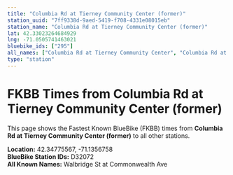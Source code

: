 ```yaml
---
title: "Columbia Rd at Tierney Community Center (former)"
station_uuid: "7ff9338d-9aed-5419-f708-4331e08015eb"
station_name: "Columbia Rd at Tierney Community Center (former)"
lat: 42.33023264684929
lng: -71.0505741463021
bluebike_ids: ["295"]
all_names: ["Columbia Rd at Tierney Community Center", "Columbia Rd at Tierney Community Center (former)"]
type: "station"
---
```


# FKBB Times from Columbia Rd at Tierney Community Center (former)

This page shows the Fastest Known BlueBike (FKBB) times from **Columbia Rd at Tierney Community Center (former)** to all other stations.

**Location:** 42.34775567, -71.1356758  
**BlueBike Station IDs:** D32072  
**All Known Names:** Walbridge St at Commonwealth Ave

